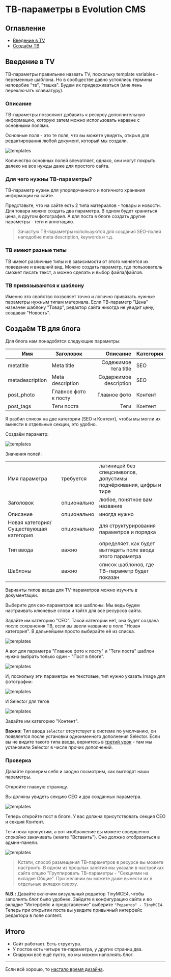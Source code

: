 # ТВ-параметры в Evolution CMS

## Оглавление

- [Введение в TV](#part1)
- [Создаём ТВ](#part2)

## Введение в TV <a name="part1"></a>

ТВ-параметры правильнее назвать TV, поскольку template variables - переменные шаблона.
Но в сообществе давно устоялись термины наподобие "тв", "твшка". Будем их придерживаться (мне лень переключать клавиатуру).

### Описание

ТВ-параметры позволяют добавить к ресурсу дополнительную информацию, которую затем можно использовать наравне с основными полями.

Основные поля - это те поля, что вы можете увидеть, открыв для редактирования любой документ, который мы создали.

![templates](assets/images/s28.png)

Количество основных полей впечатляет, однако, они могут покрыть далеко не все нужды даже для простого сайта.

### Для чего нужны TВ-параметры?

TВ-параметр нужен для упорядоченного и логичного хранения информации на сайте.

Представьте, что на сайте есть 2 типа материалов - товары и новости. Для товара можно создать два параметра. В одном будет храниться цена, в другом фотография. А для поста в блоге создать другие параметры - теги и аннотацию.

> Зачастую TВ-параметры используются для создания SEO-полей наподобие meta description, keywords и т.д.

### ТВ имеют разные типы

ТВ имеют различные типы и в зависимости от этого меняется их поведение и внешний вид.
Можно создать параметр, где пользователь сможет писать текст, а можно сделать и выбор файла/файлов.

### ТВ привязываются к шаблону

Именно это свойство позволяет точно и логично привязать нужные параметры нужным типам материала. Если ТВ-параметр "Цена" назначен шаблону "Товар", редактор сайта никогда не увидит цену, создавая "Новость".

## Создаём ТВ для блога <a name="part2"></a>

Для блога нам понадобятся следующие параметры:

| Имя             | Заголовок            |               Описание | Категория |
| --------------- | -------------------- | ---------------------: | --------- |
| metatitle       | Meta title           |   Содежимое тега title | SEO       |
| metadescription | Meta description     | Содержимое description | SEO       |
| post_photo      | Главное фото к посту |           Главное фото | Контент   |
| post_tags       | Теги поста           |                   Теги | Контент   |

Я разбил список на две категории (SEO и Контент), чтобы мы могли их вынести в отдельные секции, это удобно.

Создаём параметр:

![templates](assets/images/s31.png)

Значения полей:

|                                        |             |                                                                   |
| -------------------------------------- | ----------- | ----------------------------------------------------------------- |
| Имя параметра                          | требуется   | латиницей без спецсимволов, допустимы подчёркивания, цифры и тире |
| Заголовок                              | опционально | любое, понятное вам название                                      |
| Описание                               | опционально | иногда нужно                                                      |
| Новая категория/Существующая категория | опционально | для структурирования параметров и порядка                         |
| Тип ввода                              | важно       | определяет, как будет выглядеть поле ввода этого параметра        |
| Шаблоны                                | важно       | список шаблонов, где ТВ-параметр будет показан                    |

Варианты типов ввода для TV-параметров можно изучить в документации.

Выберите для сео-параметров все шаблоны. Мы ведь будем настраивать ключевые слова и тайтл для все ресурсов сайта.

Задайте им категорию "СЕО". Такой категории нет, она будет создана после сохранения ТВ, если вы ввели название в поле "Новая категория". В дальнейшем просто выбирайте её из списка.

![templates](assets/images/s32.png)

А вот для параметра "Главное фото к посту" и "Теги поста" шаблон нужно выбрать только один - "Пост в блоге".

![templates](assets/images/s32-1.png)

И, поскольку эти параметры не текстовые, тип нужно указать Image для фотографии:

![templates](assets/images/s33.png)

И Selector для тегов

![templates](assets/images/s34.png)

Задайте им категорию "Контент".

**Важно:** Тип ввода `selector` отсутствует в системе по умолчанию, он появляется после установки одноименного дополнения Selector. Если вы не видите такого типа ввода, вернитесь в [третий урок](/003_%D0%9F%D0%B5%D1%80%D0%B2%D0%BE%D0%BD%D0%B0%D1%87%D0%B0%D0%BB%D1%8C%D0%BD%D1%8B%D0%B5%20%D0%BD%D0%B0%D1%81%D1%82%D1%80%D0%BE%D0%B9%D0%BA%D0%B8.md) - там мы установили Selector в числе прочих дополнений.

### Проверка

Давайте проверим себя и заодно посмотрим, как выглядят наши параметры.

Откройте главную страницу.

Вы должны увидеть секцию СЕО и два созданных параметра.

![templates](assets/images/s35.png)

Теперь откройте пост в блоге. У вас должна присутствовать секция СЕО и секция Контент.

Теги пока пропустим, а вот изображение вы можете совершенно спокойно закачивать (жмите "Вставить"). Оно должно отобразиться в админ-панели.

![templates](assets/images/s36-1.png)

> Кстати, способ размещения ТВ-параметров в ресурсе вы можете настроить. В одном из прошлых занятий мы указали в настройках сайта опцию "Группировать ТВ-параметры - "Секциями на вкладке Общие".
> При желании вы можете даже вынести их в отдельные вкладки сверху.

**N.B.:** Давайте включим визуальный редактор TinyMCE4, чтобы заполнять блог было удобнее. Зайдите в конфигурацию сайта и во вкладке "Интерфейс и представление" выберите `"Редактор" - TinyMCE4`. Теперь при открытии поста вы увидите привычный интерфейс редактора в поле content.

## Итого

- Сайт работает. Есть структура.
- У постов есть четыре тв-параметра, у других страниц два.
- Снаружи всё ещё пусто, но мы можем наполнять блог.

---

Если всё хорошо, то [настало время дизайна](/006_%D0%A8%D0%B0%D0%B1%D0%BB%D0%BE%D0%BD%20%D0%B1%D0%BB%D0%BE%D0%B3%D0%B0.%20%D0%98%D0%BD%D1%82%D0%B5%D0%B3%D1%80%D0%B0%D1%86%D0%B8%D1%8F%20%D0%B4%D0%B8%D0%B7%D0%B0%D0%B9%D0%BD%D0%B0%20%D0%B2%20Evolution%20CMS.md).
